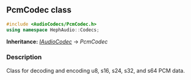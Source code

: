 ## PcmCodec class
```c++
#include <AudioCodecs/PcmCodec.h>
using namespace HephAudio::Codecs;
```
**Inheritance:** *[IAudioCodec](/docs/HephAudio/AudioCodecs/IAudioCodec.md)* -> *PcmCodec*

### Description
Class for decoding and encoding u8, s16, s24, s32, and s64 PCM data.
